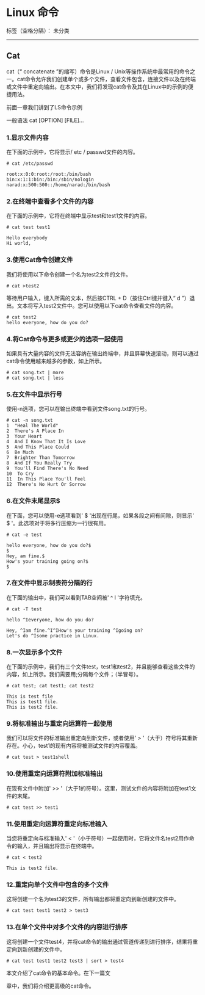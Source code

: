 ﻿# Linux 命令

标签（空格分隔）： 未分类

---

## Cat
cat（“ concatenate ”的缩写）命令是Linux / Unix等操作系统中最常用的命令之一。cat命令允许我们创建单个或多个文件，查看文件包含，连接文件以及在终端或文件中重定向输出。在本文中，我们将发现cat命令及其在Linux中的示例的便捷用法。

前面一章我们讲到了LS命令示例

一般语法
cat [OPTION] [FILE]...
### 1.显示文件内容
在下面的示例中，它将显示/ etc / passwd文件的内容。
```shell
# cat /etc/passwd
 
root:x:0:0:root:/root:/bin/bash
bin:x:1:1:bin:/bin:/sbin/nologin
narad:x:500:500::/home/narad:/bin/bash
```

### 2.在终端中查看多个文件的内容
在下面的示例中，它将在终端中显示test和test1文件的内容。

```shell
# cat test test1
 
Hello everybody
Hi world,
```
### 3.使用Cat命令创建文件

我们将使用以下命令创建一个名为test2文件的文件。

```shell
# cat >test2
```

等待用户输入，键入所需的文本，然后按CTRL + D（按住Ctrl键并键入“ d ”）退出。文本将写入test2文件中。您可以使用以下cat命令查看文件的内容。

```shell
# cat test2
hello everyone, how do you do?
```


### 4.将Cat命令与更多或更少的选项一起使用
如果具有大量内容的文件无法容纳在输出终端中，并且屏幕快速滚动，则可以通过cat命令使用越来越多的参数，如上所示。

```shell
# cat song.txt | more
# cat song.txt | less
```

### 5.在文件中显示行号
使用-n选项，您可以在输出终端中看到文件song.txt的行号。
```shell
# cat -n song.txt
1  "Heal The World"
2  There's A Place In
3  Your Heart
4  And I Know That It Is Love
5  And This Place Could
6  Be Much
7  Brighter Than Tomorrow
8  And If You Really Try
9  You'll Find There's No Need
10  To Cry
11  In This Place You'll Feel
12  There's No Hurt Or Sorrow
```
### 6.在文件末尾显示$

在下面，您可以使用-e选项看到' $ '出现在行尾，如果各段之间有间隙，则显示' $ '。此选项对于将多行压缩为一行很有用。

```shell
# cat -e test
 
hello everyone, how do you do?$
$
Hey, am fine.$
How's your training going on?$
$
```
### 7.在文件中显示制表符分隔的行
在下面的输出中，我们可以看到TAB空间被' ^ I '字符填充。

```shell
# cat -T test
 
hello ^Ieveryone, how do you do?
 
Hey, ^Iam fine.^I^IHow's your training ^Igoing on?
Let's do ^Isome practice in Linux.
```
### 8.一次显示多个文件
在下面的示例中，我们有三个文件test，test1和test2，并且能够查看这些文件的内容，如上所示。我们需要用;分隔每个文件；（半冒号）。

```shell
# cat test; cat test1; cat test2
 
This is test file
This is test1 file.
This is test2 file.
```
### 9.将标准输出与重定向运算符一起使用
我们可以将文件的标准输出重定向到新文件，或者使用' > '（大于）符号将其重新存在。小心，test1的现有内容将被测试文件的内容覆盖。

```shell
# cat test > test1shell
```
### 10.使用重定向运算符附加标准输出
在现有文件中附加' >> '（大于1的符号）。这里，测试文件的内容将附加在test1文件的末尾。

```shell
# cat test >> test1
```

### 11.使用重定向运算符重定向标准输入
当您将重定向与标准输入' < '（小于符号）一起使用时，它将文件名test2用作命令的输入，并且输出将显示在终端中。

```shell
# cat < test2
 
This is test2 file.
```

### 12.重定向单个文件中包含的多个文件
这将创建一个名为test3的文件，所有输出都将重定向到新创建的文件中。

```shell
# cat test test1 test2 > test3
```
### 13.在单个文件中对多个文件的内容进行排序
这将创建一个文件test4，并将cat命令的输出通过管道传递到进行排序，结果将重定向到新创建的文件中。

```shell
# cat test test1 test2 test3 | sort > test4
```
本文介绍了cat命令的基本命令。在下一篇文

章中，我们将介绍更高级的cat命令。



